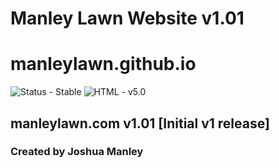 # Manley Lawn Website v1.01

# manleylawn.github.io

![Status - Stable](https://img.shields.io/badge/Status-Stable-blue.svg)
![HTML - v5.0](https://img.shields.io/badge/html-v5.0-blue.svg)

## manleylawn.com v1.01 [Initial v1 release]

### Created by Joshua Manley
